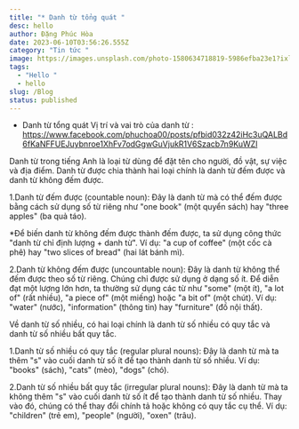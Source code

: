 ```yaml
---
title: "* Danh từ tổng quát "
desc: hello
author: Đặng Phúc Hòa
date: 2023-06-10T03:56:26.555Z
category: "Tin tức "
image: https://images.unsplash.com/photo-1580634718819-5986efba23e1?ixlib=rb-4.0.3&ixid=M3wxMjA3fDB8MHxwaG90by1wYWdlfHx8fGVufDB8fHx8fA%3D%3D&auto=format&fit=crop&w=1332&q=80
tags:
  - "Hello "
  - hello
slug: /Blog
status: published
---
```

* Danh từ tổng quát 
Vị trí và vai trò của danh từ  : https://www.facebook.com/phuchoa00/posts/pfbid032z42iHc3uQALBd6fKaNFFUEJuybnroe1XhFv7odGgwGuVjukR1V6Szacb7n9KuWZl

Danh từ trong tiếng Anh là loại từ dùng để đặt tên cho người, đồ vật, sự việc và địa điểm. Danh từ được chia thành hai loại chính là danh từ đếm được và danh từ không đếm được.

1.Danh từ đếm được (countable noun): Đây là danh từ mà có thể đếm được bằng cách sử dụng số từ riêng như "one book" (một quyển sách) hay "three apples" (ba quả táo). 

*Để biến danh từ không đếm được thành đếm được, ta sử dụng công thức "danh từ chỉ định lượng + danh từ".
Ví dụ: "a cup of coffee" (một cốc cà phê) hay "two slices of bread" (hai lát bánh mì).

2.Danh từ không đếm được (uncountable noun): Đây là danh từ không thể đếm được theo số từ riêng. Chúng chỉ được sử dụng ở dạng số ít. Để diễn đạt một lượng lớn hơn, ta thường sử dụng các từ như "some" (một ít), "a lot of" (rất nhiều), "a piece of" (một miếng) hoặc "a bit of" (một chút).
Ví dụ: "water" (nước), "information" (thông tin) hay "furniture" (đồ nội thất).

Về danh từ số nhiều, có hai loại chính là danh từ số nhiều có quy tắc và danh từ số nhiều bất quy tắc.

1.Danh từ số nhiều có quy tắc (regular plural nouns): Đây là danh từ mà ta thêm "s" vào cuối danh từ số ít để tạo thành danh từ số nhiều.
Ví dụ: "books" (sách), "cats" (mèo), "dogs" (chó).

2.Danh từ số nhiều bất quy tắc (irregular plural nouns): Đây là danh từ mà ta không thêm "s" vào cuối danh từ số ít để tạo thành danh từ số nhiều. Thay vào đó, chúng có thể thay đổi chính tả hoặc không có quy tắc cụ thể.
Ví dụ: "children" (trẻ em), "people" (người), "oxen" (trâu).
